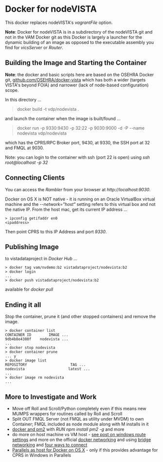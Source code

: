 # Docker for nodeVISTA

This docker replaces nodeVISTA's _vagrantFile_ option.

__Note__: Docker for nodeVISTA is in a subdirectory of the nodeVISTA git and not in the VAM Docker git as this Docker is largely a launcher for the dynamic building of an image as opposed to the executable assembly you find for _vicsServer_ or _Router_.

## Building the Image and Starting the Container

__Note__: the docker and basic scripts here are based on the OSEHRA Docker git, [github.com/OSEHRA/docker-vista](https://github.com/OSEHRA/docker-vista) which has both a wider (targets VISTA's beyond FOIA) and narrower (lack of node-based configuration) scope.

In this directory ...

> docker build -t vdp/nodevista .

and launch the container when the image is built/found ...

> docker run -p 9330:9430 -p 32:22 -p 9030:9000 -d -P --name nodevista vdp/nodevista 

which has the CPRS/RPC Broker port, 9430, at 9330, the SSH port at 32 and FMQL at 9030.

Note: you can login to the container with ssh (port 22 is open) using _ssh root@localhost -p 32_

## Connecting Clients

You can access the _Rambler_ from your browser at _http://localhost:9030_.

Docker on OS X is NOT native - it is running on an Oracle VirtualBox virtual machine and the _--network="host"_ setting refers to this virtual box and not the native IP. From the host mac, get its current IP address ...

```text
> ipconfig getifaddr en0
<ipaddress>
```

Then point CPRS to this IP Address and port _9330_. 

## Publishing Image 

to vistadataproject in _Docker Hub_ ...

```text
> docker tag vam/nvdemo:b2 vistadataproject/nodevista:b2
> docker login 
...
> docker push vistadataproject/nodevista:b2
```

available for _docker pull_

## Ending it all

Stop the container, prune it (and other stopped containers) and remove the image.

```text
> docker container list 
CONTAINER ID        IMAGE ...
9db4b8e4380f    nodevista ...
...
> docker stop nodevista   
> docker container prune
... y
> docker image list
REPOSITORY                    TAG ...
nodevista                    latest ...
...
> docker image rm nodevista
...
```
                         
## More to Investigate and Work 

  * Move off Roll and Scroll/Python completely even if this means new MUMPS wrappers for routines called by Roll and Scroll
  * Split OUT FMQL Server (not FMQL as utility under MVDM) to own Container; FMQL included as node module along with M installs in it
  * [docker and pm2](http://pm2.keymetrics.io/docs/usage/docker-pm2-nodejs/) with _RUN npm install pm2 -g_ and more
  * do more on host machine vs VM host - [see post on windows route settings](https://forums.docker.com/t/how-to-access-docker-container-from-another-machine-on-local-network/4737/13) and more on the official [docker networking](https://docs.docker.com/config/containers/container-networking/) and using [bridge networking](https://docs.docker.com/network/bridge/#use-ipv6) and [four ways to connect](http://blog.oddbit.com/2014/08/11/four-ways-to-connect-a-docker/)
  * [Parallels as host for Docker on OS X](https://zitseng.com/archives/10861) - only if this provides advantage for CPRS in Windows in Parallels
